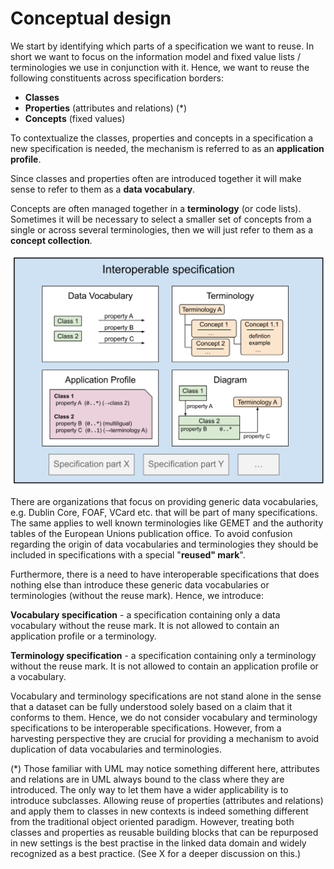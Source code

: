 # Conceptual design

We start by identifying which parts of a specification we want to reuse. In short we want to focus on the information model and fixed value lists / terminologies we use in conjunction with it. Hence, we want to reuse the following constituents across specification borders:

* **Classes**
* **Properties** (attributes and relations) (*)
* **Concepts** (fixed values)

To contextualize the classes, properties and concepts in a specification a new specification is needed, the mechanism is referred to as an **application profile**.

Since classes and properties often are introduced together it will make sense to refer to them as a **data vocabulary**.

Concepts are often managed together in a **terminology** (or code lists). Sometimes it will be necessary to select a smaller set of concepts from a single or across several terminologies, then we will just refer to them as a **concept collection**.

<img src="pics/interoperable_specifications.svg" width="800">

There are organizations that focus on providing generic data vocabularies, e.g. Dublin Core, FOAF, VCard etc. that will be part of many specifications. The same applies to well known terminologies like GEMET and the authority tables of the European Unions publication office. To avoid confusion regarding the origin of data vocabularies and terminologies they should be included in specifications with a special "**reused" mark**".

Furthermore, there is a need to have interoperable specifications that does nothing else than introduce these generic data vocabularies or terminologies (without the reuse mark). Hence, we introduce:

**Vocabulary specification** - a specification containing only a data vocabulary without the reuse mark. It is not allowed to contain an application profile or a terminology.

**Terminology specification** - a specification containing only a terminology without the reuse mark. It is not allowed to contain an application profile or a vocabulary.

Vocabulary and terminology specifications are not stand alone in the sense that a dataset can be fully understood solely based on a claim that it conforms to them. Hence, we do not consider vocabulary and terminology specifications to be interoperable specifications. However, from a harvesting perspective they are crucial for providing a mechanism to avoid duplication of data vocabularies and terminologies.

(*) Those familiar with UML may notice something different here, attributes and relations are in UML always bound to the class where they are introduced. The only way to let them have a wider applicability is to introduce subclasses. Allowing reuse of properties (attributes and relations) and apply them to classes in new contexts is indeed something different from the traditional object oriented paradigm. However, treating both classes and properties as reusable building blocks that can be repurposed in new settings is the best practise in the linked data domain and widely recognized as a best practice. (See X for a deeper discussion on this.)